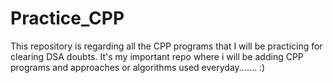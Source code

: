 # Practice_CPP
This repository is regarding all the CPP programs that I will be practicing for clearing DSA doubts. It's my important repo where i will be adding CPP programs and approaches or algorithms used everyday....... :) 
